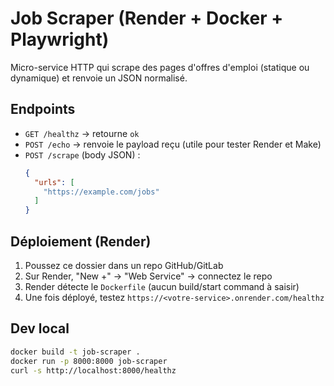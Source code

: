 # Job Scraper (Render + Docker + Playwright)

Micro-service HTTP qui scrape des pages d'offres d'emploi (statique ou dynamique) et renvoie un JSON normalisé.

## Endpoints

- `GET /healthz` → retourne `ok`
- `POST /echo` → renvoie le payload reçu (utile pour tester Render et Make)
- `POST /scrape` (body JSON) :
  ```json
  {
    "urls": [
      "https://example.com/jobs"
    ]
  }
  ```

## Déploiement (Render)

1. Poussez ce dossier dans un repo GitHub/GitLab
2. Sur Render, "New +" → "Web Service" → connectez le repo
3. Render détecte le `Dockerfile` (aucun build/start command à saisir)
4. Une fois déployé, testez `https://<votre-service>.onrender.com/healthz`

## Dev local

```bash
docker build -t job-scraper .
docker run -p 8000:8000 job-scraper
curl -s http://localhost:8000/healthz
```
